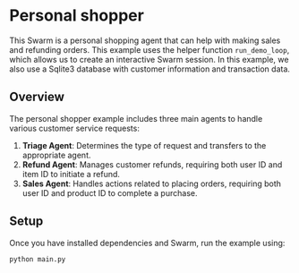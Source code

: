 # Personal shopper

This Swarm is a personal shopping agent that can help with making sales and refunding orders.
This example uses the helper function `run_demo_loop`, which allows us to create an interactive Swarm session.
In this example, we also use a Sqlite3 database with customer information and transaction data.

## Overview

The personal shopper example includes three main agents to handle various customer service requests:

1. **Triage Agent**: Determines the type of request and transfers to the appropriate agent.
2. **Refund Agent**: Manages customer refunds, requiring both user ID and item ID to initiate a refund.
3. **Sales Agent**: Handles actions related to placing orders, requiring both user ID and product ID to complete a purchase.

## Setup

Once you have installed dependencies and Swarm, run the example using:

```shell
python main.py
```
